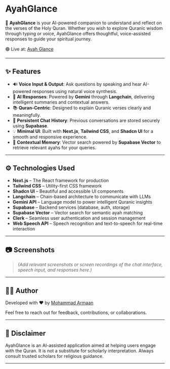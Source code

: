 # AyahGlance

🌙 **AyahGlance** is your AI-powered companion to understand and reflect on the verses of the Holy Quran. Whether you wish to explore Quranic wisdom through typing or voice, AyahGlance offers thoughtful, voice-assisted responses to guide your spiritual journey.

🟢 Live at: [Ayah Glance](https://ayah-glance.vercel.app)

---

## ✨ Features

- 🔊 **Voice Input & Output**: Ask questions by speaking and hear AI-powered responses using natural voice synthesis.
- 🧠 **AI Responses**: Powered by **Gemini** through **Langchain**, delivering intelligent summaries and contextual answers.
- 📚 **Quran-Centric**: Designed to explain Quranic verses clearly and meaningfully.
- 🧵 **Persistent Chat History**: Previous conversations are stored securely using **Supabase**.
- 💡 **Minimal UI**: Built with **Next.js**, **Tailwind CSS**, and **Shadcn UI** for a smooth and responsive experience.
- 🧠 **Contextual Memory**: Vector search powered by **Supabase Vector** to retrieve relevant ayahs for your queries.

---

## ⚙️ Technologies Used

- **Next.js** – The React framework for production
- **Tailwind CSS** – Utility-first CSS framework
- **Shadcn UI** – Beautiful and accessible UI components
- **Langchain** – Chain-based architecture to communicate with LLMs
- **Gemini API** – Language model to power intelligent Quranic insights
- **Supabase** – Backend services (database, auth, storage)
- **Supabase Vector** – Vector search for semantic ayah matching
- **Clerk** – Seamless user authentication and session management
- **Web Speech API** – Speech recognition and text-to-speech for real-time interaction

---

## 📷 Screenshots

> _(Add relevant screenshots or screen recordings of the chat interface, speech input, and responses here.)_

---

## 👨‍💻 Author

Developed with ❤️ by [Mohammad Armaan](https://mohammadarmaan.co.in)

Feel free to reach out for feedback, contributions, or collaborations.

---

## 🕋 Disclaimer

AyahGlance is an AI-assisted application aimed at helping users engage with the Quran. It is not a substitute for scholarly interpretation. Always consult trusted scholars for religious guidance.

---
